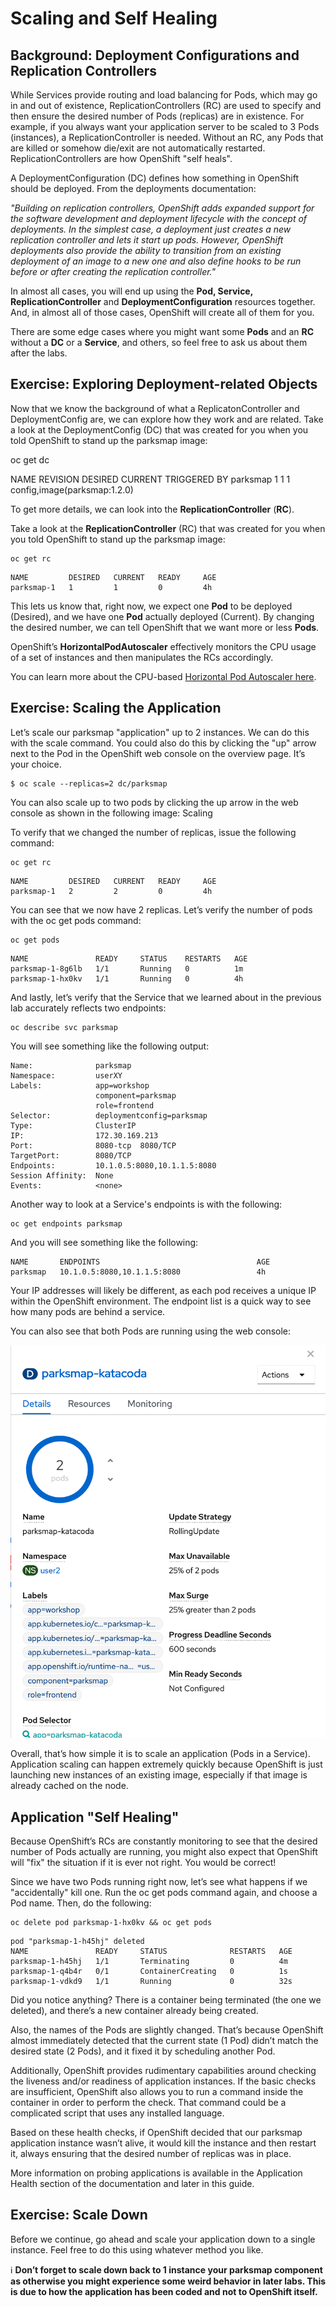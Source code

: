 # Scaling and Self Healing

## Background: Deployment Configurations and Replication Controllers

While Services provide routing and load balancing for Pods, which may go in and out of existence, ReplicationControllers (RC) are used to specify and then ensure the desired number of Pods (replicas) are in existence. For example, if you always want your application server to be scaled to 3 Pods (instances), a ReplicationController is needed. Without an RC, any Pods that are killed or somehow die/exit are not automatically restarted. ReplicationControllers are how OpenShift "self heals".

A DeploymentConfiguration (DC) defines how something in OpenShift should be deployed. From the deployments documentation:

*"Building on replication controllers, OpenShift adds expanded support for the software development and deployment lifecycle with the concept of deployments. In the simplest case, a deployment just creates a new replication controller and lets it start up pods. However, OpenShift deployments also provide the ability to transition from an existing deployment of an image to a new one and also define hooks to be run before or after creating the replication controller."*

In almost all cases, you will end up using the **Pod, Service, ReplicationController** and **DeploymentConfiguration** resources together. And, in almost all of those cases, OpenShift will create all of them for you.

There are some edge cases where you might want some **Pods** and an **RC** without a **DC** or a **Service**, and others, so feel free to ask us about them after the labs.

## Exercise: Exploring Deployment-related Objects

Now that we know the background of what a ReplicatonController and DeploymentConfig are, we can explore how they work and are related. Take a look at the DeploymentConfig (DC) that was created for you when you told OpenShift to stand up the parksmap image:

oc get dc

NAME       REVISION   DESIRED   CURRENT   TRIGGERED BY
parksmap   1          1         1         config,image(parksmap:1.2.0)

To get more details, we can look into the **ReplicationController** (**RC**).

Take a look at the **ReplicationController** (RC) that was created for you when you told OpenShift to stand up the parksmap image:

```
oc get rc
```

```
NAME         DESIRED   CURRENT   READY     AGE
parksmap-1   1         1         0         4h
```

This lets us know that, right now, we expect one **Pod** to be deployed (Desired), and we have one **Pod** actually deployed (Current). By changing the desired number, we can tell OpenShift that we want more or less **Pods**.

OpenShift’s **HorizontalPodAutoscaler** effectively monitors the CPU usage of a set of instances and then manipulates the RCs accordingly.

You can learn more about the CPU-based [Horizontal Pod Autoscaler here](https://docs.openshift.com/container-platform/4.4/nodes/pods/nodes-pods-autoscaling.html).

## Exercise: Scaling the Application

Let’s scale our parksmap "application" up to 2 instances. We can do this with the scale command. You could also do this by clicking the "up" arrow next to the Pod in the OpenShift web console on the overview page. It’s your choice.

```
$ oc scale --replicas=2 dc/parksmap
```

You can also scale up to two pods by clicking the up arrow in the web console as shown in the following image:
Scaling

To verify that we changed the number of replicas, issue the following command:

```
oc get rc
```
```
NAME         DESIRED   CURRENT   READY     AGE
parksmap-1   2         2         0         4h
```

You can see that we now have 2 replicas. Let’s verify the number of pods with the oc get pods command:

```
oc get pods
```
```
NAME               READY     STATUS    RESTARTS   AGE
parksmap-1-8g6lb   1/1       Running   0          1m
parksmap-1-hx0kv   1/1       Running   0          4h
```

And lastly, let’s verify that the Service that we learned about in the previous lab accurately reflects two endpoints:

```
oc describe svc parksmap
```

You will see something like the following output:

```
Name:              parksmap
Namespace:         userXY
Labels:            app=workshop
                   component=parksmap
                   role=frontend
Selector:          deploymentconfig=parksmap
Type:              ClusterIP
IP:                172.30.169.213
Port:              8080-tcp  8080/TCP
TargetPort:        8080/TCP
Endpoints:         10.1.0.5:8080,10.1.1.5:8080
Session Affinity:  None
Events:            <none>
```
Another way to look at a Service's endpoints is with the following:

```
oc get endpoints parksmap
```

And you will see something like the following:

```
NAME       ENDPOINTS                                   AGE
parksmap   10.1.0.5:8080,10.1.1.5:8080                 4h
```

Your IP addresses will likely be different, as each pod receives a unique IP within the OpenShift environment. The endpoint list is a quick way to see how many pods are behind a service.

You can also see that both Pods are running using the web console:

![Scaling](https://github.com/bhandaru/nationalparks-labs/blob/master/images/Scaling.png)

Overall, that’s how simple it is to scale an application (Pods in a Service). Application scaling can happen extremely quickly because OpenShift is just launching new instances of an existing image, especially if that image is already cached on the node.

## Application "Self Healing"

Because OpenShift’s RCs are constantly monitoring to see that the desired number of Pods actually are running, you might also expect that OpenShift will "fix" the situation if it is ever not right. You would be correct!

Since we have two Pods running right now, let’s see what happens if we "accidentally" kill one. Run the oc get pods command again, and choose a Pod name. Then, do the following:

```
oc delete pod parksmap-1-hx0kv && oc get pods
```

```
pod "parksmap-1-h45hj" deleted
NAME               READY     STATUS              RESTARTS   AGE
parksmap-1-h45hj   1/1       Terminating         0          4m
parksmap-1-q4b4r   0/1       ContainerCreating   0          1s
parksmap-1-vdkd9   1/1       Running             0          32s
```

Did you notice anything? There is a container being terminated (the one we deleted), and there’s a new container already being created.

Also, the names of the Pods are slightly changed. That’s because OpenShift almost immediately detected that the current state (1 Pod) didn’t match the desired state (2 Pods), and it fixed it by scheduling another Pod.

Additionally, OpenShift provides rudimentary capabilities around checking the liveness and/or readiness of application instances. If the basic checks are insufficient, OpenShift also allows you to run a command inside the container in order to perform the check. That command could be a complicated script that uses any installed language.

Based on these health checks, if OpenShift decided that our parksmap application instance wasn’t alive, it would kill the instance and then restart it, always ensuring that the desired number of replicas was in place.

More information on probing applications is available in the Application Health section of the documentation and later in this guide.

## Exercise: Scale Down

Before we continue, go ahead and scale your application down to a single instance. Feel free to do this using whatever method you like.
	
:information_source: **Don’t forget to scale down back to 1 instance your parksmap component as otherwise you might experience some weird behavior in later labs. This is due to how the application has been coded and not to OpenShift itself.**
